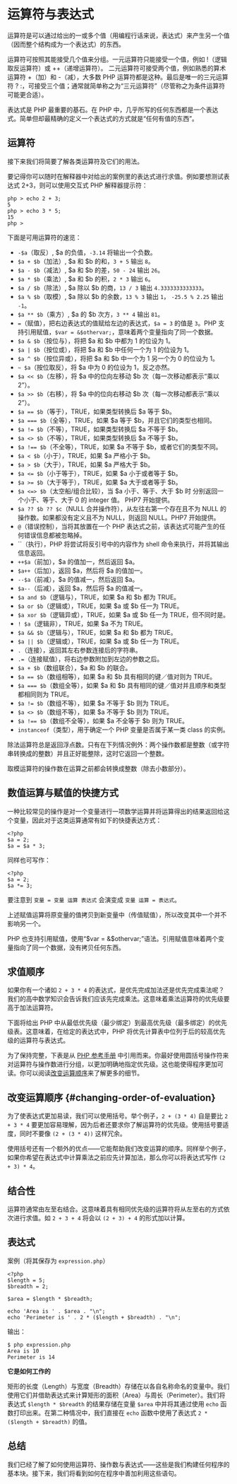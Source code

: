 # 运算符与表达式

运算符是可以通过给出的一或多个值（用编程行话来说，表达式）来产生另一个值（因而整个结构成为一个表达式）的东西。

运算符可按照其能接受几个值来分组。一元运算符只能接受一个值，例如 !（逻辑取反运算符）或 ++（递增运算符）。 二元运算符可接受两个值，例如熟悉的算术运算符 +（加）和 -（减），大多数 PHP 运算符都是这种。最后是唯一的三元运算符 ? :，可接受三个值；通常就简单称之为“三元运算符”（尽管称之为条件运算符可能更合适）。

表达式是 PHP 最重要的基石。在 PHP 中，几乎所写的任何东西都是一个表达式。简单但却最精确的定义一个表达式的方式就是“任何有值的东西”。

## 运算符

接下来我们将简要了解各类运算符及它们的用法。

要记得你可以随时在解释器中对给出的案例里的表达式进行求值。例如要想测试表达式 2+3，则可以使用交互式 PHP 解释器提示符：

```
php > echo 2 + 3;
5
php > echo 3 * 5;
15
php > 
```

下面是可用运算符的速览：

* `-$a`（取反）, $a 的负值，`-3.14` 将输出一个负数。
* `$a + $b`（加法）, $a 和 $b 的和，`3 + 5` 输出 `8`。
* `$a - $b`（减法）, $a 和 $b 的差，`50 - 24` 输出 `26`。
* `$a * $b`（乘法）, $a 和 $b 的积，`2 * 3` 输出 `6`。
* `$a / $b`（除法）, $a 除以 $b 的商，`13 / 3` 输出 `4.3333333333333`。
* `$a % $b`（取模）, $a 除以 $b 的余数，`13 % 3` 输出 `1`， `-25.5 % 2.25` 输出 `-1`。
* `$a ** $b`（乘方）, $a 的 $b 次方，`3 ** 4` 输出 `81`。
* `=`（赋值），把右边表达式的值赋给左边的表达式，`$a = 3` 的值是 `3`。PHP 支持引用赋值，`$var = &$othervar;`，意味着两个变量指向了同一个数据。
* `$a & $b`（按位与），将把 $a 和 $b 中都为 1 的位设为 1。
* `$a | $b`（按位或），将把 $a 和 $b 中任何一个为 1 的位设为 1。
* `$a ^ $b`（按位异或），将把 $a 和 $b 中一个为 1 另一个为 0 的位设为 1。
* `~ $a`（按位取反），将 $a 中为 0 的位设为 1，反之亦然。
* `$a << $b`（左移），将 $a 中的位向左移动 $b 次（每一次移动都表示“乘以 2”）。
* `$a >> $b`（右移），将 $a 中的位向右移动 $b 次（每一次移动都表示“乘以 2”）。
* `$a == $b`（等于），TRUE，如果类型转换后 $a 等于 $b。
* `$a === $b`（全等），TRUE，如果 $a 等于 $b，并且它们的类型也相同。
* `$a != $b`（不等），TRUE，如果类型转换后 $a 不等于 $b。
* `$a <> $b`（不等），TRUE，如果类型转换后 $a 不等于 $b。
* `$a !== $b`（不全等），TRUE，如果 $a 不等于 $b，或者它们的类型不同。
* `$a < $b`（小于），TRUE，如果 $a 严格小于 $b。
* `$a > $b`（大于），TRUE，如果 $a 严格大于 $b。
* `$a <= $b`（小于等于），TRUE，如果 $a 小于或者等于 $b。
* `$a >= $b`（大于等于），TRUE，如果 $a 大于或者等于 $b。
* `$a <=> $b`（太空船/组合比较），当 $a 小于、等于、大于 $b 时 分别返回一个小于、等于、大于 0 的 integer 值。 PHP7 开始提供。
* `$a ?? $b ?? $c`（NULL 合并操作符），从左往右第一个存在且不为 NULL 的操作数。如果都没有定义且不为 NULL，则返回 NULL。PHP7 开始提供。
* `@`（错误控制），当将其放置在一个 PHP 表达式之前，该表达式可能产生的任何错误信息都被忽略掉。
* \`\`（执行），PHP 将尝试将反引号中的内容作为 shell 命令来执行，并将其输出信息返回。
* `++$a`（前加），$a 的值加一，然后返回 $a。
* `$a++`（后加），返回 $a，然后将 $a 的值加一。
* `--$a`（前减），$a 的值减一，然后返回 $a。
* `$a--`（后减），返回 $a，然后将 $a 的值减一。
* `$a and $b`（逻辑与），TRUE，如果 $a 和 $b 都为 TRUE。
* `$a or $b`（逻辑或），TRUE，如果 $a 或 $b 任一为 TRUE。
* `$a xor $b`（逻辑异或），TRUE，如果 $a 或 $b 任一为 TRUE，但不同时是。
* `! $a`（逻辑非），TRUE，如果 $a 不为 TRUE。
* `$a && $b`（逻辑与），TRUE，如果 $a 和 $b 都为 TRUE。
* `$a || $b`（逻辑或），TRUE，如果 $a 或 $b 任一为 TRUE。
* `.`（连接），返回其左右参数连接后的字符串。
* `.=`（连接赋值），将右边参数附加到左边的参数之后。
* `$a + $b`（数组联合），$a 和 $b 的联合。
* `$a == $b`（数组相等），如果 $a 和 $b 具有相同的键／值对则为 TRUE。
* `$a === $b`（数组全等），如果 $a 和 $b 具有相同的键／值对并且顺序和类型都相同则为 TRUE。
* `$a != $b`（数组不等），如果 $a 不等于 $b 则为 TRUE。
* `$a <> $b`（数组不等），如果 $a 不等于 $b 则为 TRUE。
* `$a !== $b`（数组不全等），如果 $a 不全等于 $b 则为 TRUE。
* `instanceof`（类型），用于确定一个 PHP 变量是否属于某一类 class 的实例。

除法运算符总是返回浮点数。只有在下列情况例外：两个操作数都是整数（或字符串转换成的整数）并且正好能整除，这时它返回一个整数。

取模运算符的操作数在运算之前都会转换成整数（除去小数部分）。

## 数值运算与赋值的快捷方式

一种比较常见的操作是对一个变量进行一项数学运算并将运算得出的结果返回给这个变量，因此对于这类运算通常有如下的快捷表达方式：

```
<?php
$a = 2;
$a = $a * 3;
```

同样也可写作：

```
<?php
$a = 2;
$a *= 3;
```

要注意到 `变量 = 变量 运算 表达式` 会演变成 `变量 运算 = 表达式`。

上述赋值运算将原变量的值拷贝到新变量中（传值赋值），所以改变其中一个并不影响另一个。

PHP 也支持引用赋值，使用“$var = &$othervar;”语法。引用赋值意味着两个变量指向了同一个数据，没有拷贝任何东西。

## 求值顺序

如果你有一个诸如 `2 + 3 * 4` 的表达式，是优先完成加法还是优先完成乘法呢？我们的高中数学知识会告诉我们应该先完成乘法。这意味着乘法运算符的优先级要高于加法运算符。

下面将给出 PHP 中从最低优先级（最少绑定）到最高优先级（最多绑定）的优先级表。这意味着，在给定的表达式中，PHP 将优先计算表中位列于后的较高优先级的运算符与表达式。

为了保持完整，下表是从 [PHP 参考手册](https://secure.php.net/manual/zh/language.operators.precedence.php) 中引用而来。你最好使用圆括号操作符来对运算符与操作数进行分组，以更加明确地指定优先级。这也能使得程序更加可读。你可以阅读[改变运算顺序](#changing-order-of-evaluation)来了解更多的细节。

## 改变运算顺序 {#changing-order-of-evaluation}

为了使表达式更加易读，我们可以使用括号。举个例子，`2 + (3 * 4)` 自是要比 `2 + 3 * 4` 要更加容易理解，因为后者还要求你了解运算符的优先级。使用括号要适度，同时不要像 `(2 + (3 * 4))` 这样冗余。

使用括号还有一个额外的优点——它能帮助我们改变运算的顺序。同样举个例子，如果你希望在表达式中计算乘法之前应先计算加法，那么你可以将表达式写作 `(2 + 3) * 4`。

## 结合性

运算符通常由左至右结合。这意味着具有相同优先级的运算符将从左至右的方式依次进行求值。如 `2 + 3 + 4` 将会以 `(2 + 3) + 4` 的形式加以计算。

## 表达式

案例（将其保存为 `expression.php`）

```
<?php
$length = 5;
$breadth = 2;

$area = $length * $breadth;

echo 'Area is ' . $area . "\n";
echo 'Perimeter is ' . 2 * ($length + $breadth) . "\n";
```

输出：

```
$ php expression.php
Area is 10
Perimeter is 14
```

**它是如何工作的**

矩形的长度（Length）与宽度（Breadth）存储在以各自名称命名的变量中。我们使用它们并借助表达式来计算矩形的面积（Area）与周长（Perimeter）。我们将表达式 `$length * $breadth` 的结果存储在变量 `$area` 中并将其通过使用 `echo` 函数打印出来。在第二种情况中，我们直接在 `echo` 函数中使用了表达式 `2 * ($length + $breadth)` 的值。

## 总结

我们已经了解了如何使用运算符、操作数与表达式——这些是我们构建任何程序的基本块。接下来，我们将看到如何在程序中善加利用这些语句。